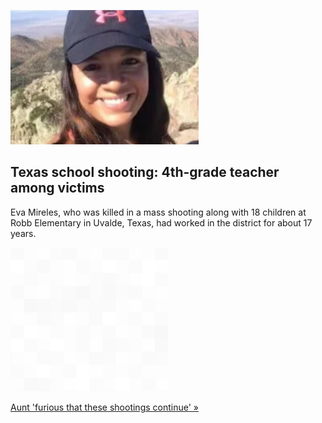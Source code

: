 
![Texas school shooting: 4th-grade teacher among victims](./20220525055905.png)
## Texas school shooting: 4th-grade teacher among victims

Eva Mireles, who was killed in a mass shooting along with 18 children at Robb Elementary in Uvalde, Texas, had worked in the district for about 17 years.

![pic](../square_bg.png)

[Aunt 'furious that these shootings continue' »](https://www.yahoo.com/gma/know-victims-texas-school-shooting-002825447.html)
